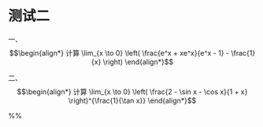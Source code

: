 # 测试二
一、
$$\begin{align*}
计算
\lim_{x \to 0} \left( \frac{e^x + xe^x}{e^x - 1} - \frac{1}{x} \right)
\end{align*}$$

二、
$$\begin{align*}
计算
\lim_{x \to 0} \left( \frac{2 - \sin x - \cos x}{1 + x} \right)^{\frac{1}{\tan x}}
\end{align*}$$

%%
